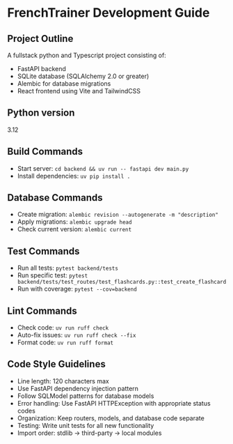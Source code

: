 # FrenchTrainer Development Guide

## Project Outline
A fullstack python and Typescript project consisting of:
- FastAPI backend
- SQLite database (SQLAlchemy 2.0 or greater)
- Alembic for database migrations
- React frontend using Vite and TailwindCSS

## Python version
3.12

## Build Commands
- Start server: `cd backend && uv run -- fastapi dev main.py`
- Install dependencies: `uv pip install .`

## Database Commands
- Create migration: `alembic revision --autogenerate -m "description"`
- Apply migrations: `alembic upgrade head`
- Check current version: `alembic current`

## Test Commands
- Run all tests: `pytest backend/tests`
- Run specific test: `pytest backend/tests/test_routes/test_flashcards.py::test_create_flashcard`
- Run with coverage: `pytest --cov=backend`

## Lint Commands
- Check code: `uv run ruff check`
- Auto-fix issues: `uv run ruff check --fix`
- Format code: `uv run ruff format`

## Code Style Guidelines
- Line length: 120 characters max
- Use FastAPI dependency injection pattern
- Follow SQLModel patterns for database models
- Error handling: Use FastAPI HTTPException with appropriate status codes
- Organization: Keep routers, models, and database code separate
- Testing: Write unit tests for all new functionality
- Import order: stdlib → third-party → local modules
